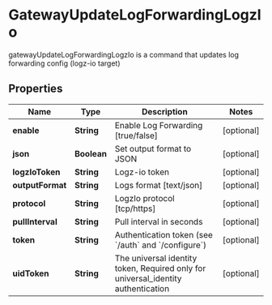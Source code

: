 

# GatewayUpdateLogForwardingLogzIo

gatewayUpdateLogForwardingLogzIo is a command that updates log forwarding config (logz-io target)

## Properties

Name | Type | Description | Notes
------------ | ------------- | ------------- | -------------
**enable** | **String** | Enable Log Forwarding [true/false] |  [optional]
**json** | **Boolean** | Set output format to JSON |  [optional]
**logzIoToken** | **String** | Logz-io token |  [optional]
**outputFormat** | **String** | Logs format [text/json] |  [optional]
**protocol** | **String** | LogzIo protocol [tcp/https] |  [optional]
**pullInterval** | **String** | Pull interval in seconds |  [optional]
**token** | **String** | Authentication token (see &#x60;/auth&#x60; and &#x60;/configure&#x60;) |  [optional]
**uidToken** | **String** | The universal identity token, Required only for universal_identity authentication |  [optional]



